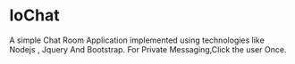 # IoChat
A simple Chat Room Application implemented using technologies like Nodejs , Jquery And Bootstrap. For Private Messaging,Click the user Once.
